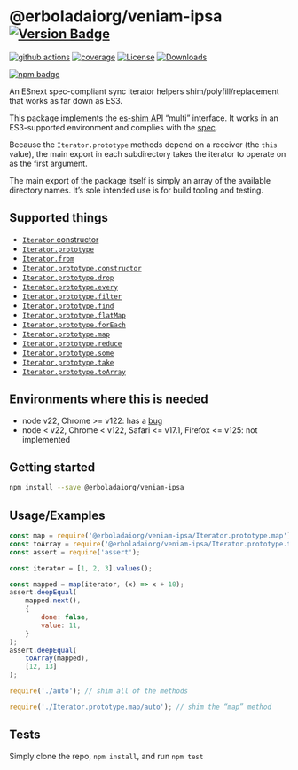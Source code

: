 # @erboladaiorg/veniam-ipsa <sup>[![Version Badge][npm-version-svg]][package-url]</sup>

[![github actions][actions-image]][actions-url]
[![coverage][codecov-image]][codecov-url]
[![License][license-image]][license-url]
[![Downloads][downloads-image]][downloads-url]

[![npm badge][npm-badge-png]][package-url]

An ESnext spec-compliant sync iterator helpers shim/polyfill/replacement that works as far down as ES3.

This package implements the [es-shim API](https://github.com/es-shims/api) “multi” interface. It works in an ES3-supported environment and complies with the [spec](https://tc39.es/proposal-iterator-helpers/).

Because the `Iterator.prototype` methods depend on a receiver (the `this` value), the main export in each subdirectory takes the iterator to operate on as the first argument.

The main export of the package itself is simply an array of the available directory names. It’s sole intended use is for build tooling and testing.

## Supported things

 - [`Iterator` constructor](https://tc39.es/proposal-iterator-helpers/#sec-iterator-constructor)
 - [`Iterator.prototype`](https://tc39.es/proposal-iterator-helpers/#sec-iterator.prototype)
 - [`Iterator.from`](https://tc39.es/proposal-iterator-helpers/#sec-iterator.from)
 - [`Iterator.prototype.constructor`](https://tc39.es/proposal-iterator-helpers/#sec-iteratorprototype.constructor)
 - [`Iterator.prototype.drop`](https://tc39.es/proposal-iterator-helpers/#sec-iteratorprototype.drop)
 - [`Iterator.prototype.every`](https://tc39.es/proposal-iterator-helpers/#sec-iteratorprototype.every)
 - [`Iterator.prototype.filter`](https://tc39.es/proposal-iterator-helpers/#sec-iteratorprototype.filter)
 - [`Iterator.prototype.find`](https://tc39.es/proposal-iterator-helpers/#sec-iteratorprototype.find)
 - [`Iterator.prototype.flatMap`](https://tc39.es/proposal-iterator-helpers/#sec-iteratorprototype.flatmap)
 - [`Iterator.prototype.forEach`](https://tc39.es/proposal-iterator-helpers/#sec-iteratorprototype.foreach)
 - [`Iterator.prototype.map`](https://tc39.es/proposal-iterator-helpers/#sec-iteratorprototype.map)
 - [`Iterator.prototype.reduce`](https://tc39.es/proposal-iterator-helpers/#sec-iteratorprototype.reduce)
 - [`Iterator.prototype.some`](https://tc39.es/proposal-iterator-helpers/#sec-iteratorprototype.some)
 - [`Iterator.prototype.take`](https://tc39.es/proposal-iterator-helpers/#sec-iteratorprototype.take)
 - [`Iterator.prototype.toArray`](https://tc39.es/proposal-iterator-helpers/#sec-iteratorprototype.toarray)

## Environments where this is needed

 - node v22, Chrome >= v122: has a [bug](https://issues.chromium.org/issues/336839115)
 - node < v22, Chrome < v122, Safari <= v17.1, Firefox <= v125: not implemented

## Getting started

```sh
npm install --save @erboladaiorg/veniam-ipsa
```

## Usage/Examples

```js
const map = require('@erboladaiorg/veniam-ipsa/Iterator.prototype.map');
const toArray = require('@erboladaiorg/veniam-ipsa/Iterator.prototype.toArray');
const assert = require('assert');

const iterator = [1, 2, 3].values();

const mapped = map(iterator, (x) => x + 10);
assert.deepEqual(
	mapped.next(),
    {
        done: false,
        value: 11,
    }
);
assert.deepEqual(
    toArray(mapped),
    [12, 13]
);
```

```js
require('./auto'); // shim all of the methods

require('./Iterator.prototype.map/auto'); // shim the “map” method
```

## Tests
Simply clone the repo, `npm install`, and run `npm test`

[package-url]: https://npmjs.org/package/@erboladaiorg/veniam-ipsa
[npm-version-svg]: https://versionbadg.es/erboladaiorg/veniam-ipsa.svg
[deps-svg]: https://david-dm.org/erboladaiorg/veniam-ipsa.svg
[deps-url]: https://david-dm.org/erboladaiorg/veniam-ipsa
[dev-deps-svg]: https://david-dm.org/erboladaiorg/veniam-ipsa/dev-status.svg
[dev-deps-url]: https://david-dm.org/erboladaiorg/veniam-ipsa#info=devDependencies
[npm-badge-png]: https://nodei.co/npm/@erboladaiorg/veniam-ipsa.png?downloads=true&stars=true
[license-image]: https://img.shields.io/npm/l/@erboladaiorg/veniam-ipsa.svg
[license-url]: LICENSE
[downloads-image]: https://img.shields.io/npm/dm/@erboladaiorg/veniam-ipsa.svg
[downloads-url]: https://npm-stat.com/charts.html?package=@erboladaiorg/veniam-ipsa
[codecov-image]: https://codecov.io/gh/erboladaiorg/veniam-ipsa/branch/main/graphs/badge.svg
[codecov-url]: https://app.codecov.io/gh/erboladaiorg/veniam-ipsa/
[actions-image]: https://img.shields.io/endpoint?url=https://github-actions-badge-u3jn4tfpocch.runkit.sh/erboladaiorg/veniam-ipsa
[actions-url]: https://github.com/erboladaiorg/veniam-ipsa/actions
